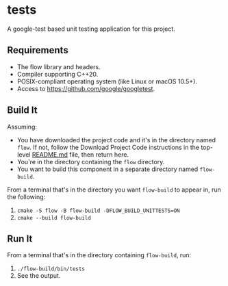 # tests

A google-test based unit testing application for this project.

## Requirements

- The flow library and headers.
- Compiler supporting C++20.
- POSIX-compliant operating system (like Linux or macOS 10.5+).
- Access to https://github.com/google/googletest.

## Build It

Assuming:
- You have downloaded the project code and it's in the directory named `flow`.
  If not, follow the Download Project Code instructions in the top-level
  [README.md](../README.md) file, then return here.
- You're in the directory containing the `flow` directory.
- You want to build this component in a separate directory named `flow-build`.

From a terminal that's in the directory you want `flow-build` to appear in, run the following:
1. `cmake -S flow -B flow-build -DFLOW_BUILD_UNITTESTS=ON`
1. `cmake --build flow-build`

## Run It

From a terminal that's in the directory containing `flow-build`, run:
1. `./flow-build/bin/tests`
1. See the output.


